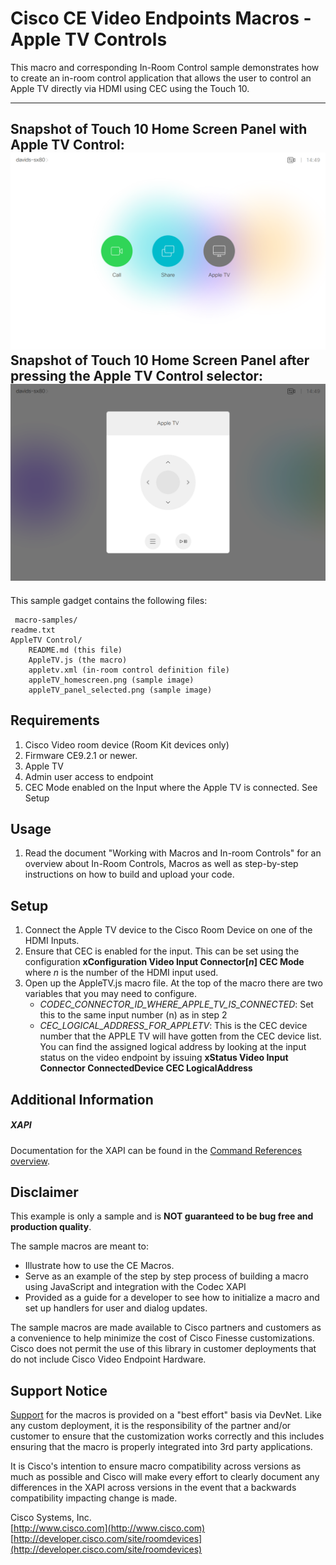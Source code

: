 # Cisco CE Video Endpoints Macros - Apple TV Controls
This macro and corresponding In-Room Control sample demonstrates how to create an in-room control application that allows the user to control an Apple TV directly via HDMI using CEC using the Touch 10.

---
Snapshot of Touch 10 Home Screen Panel with Apple TV Control:
![Sample In-Room Control Screenshot](appleTV_homescreen.png)
Snapshot of Touch 10 Home Screen Panel after pressing the Apple TV Control selector:
![Sample In-Room Control Screenshot](appleTV_panel_selected.png)
---


This sample gadget contains the following files:

     macro-samples/
	readme.txt
	AppleTV Control/
		README.md (this file)
		AppleTV.js (the macro)
		appletv.xml (in-room control definition file)
		appleTV_homescreen.png (sample image)
		appleTV_panel_selected.png (sample image)


## Requirements
1. Cisco Video room device (Room Kit devices only)
2. Firmware CE9.2.1 or newer.
3. Apple TV
4. Admin user access to endpoint
5. CEC Mode enabled on the Input where the Apple TV is connected. See Setup

## Usage
1. Read the document "Working with Macros and In-room Controls" for an overview about In-Room Controls, Macros as well as step-by-step instructions on how to build and upload your code.


## Setup

1. Connect the Apple TV device to the Cisco Room Device on one of the HDMI Inputs.
2. Ensure that CEC is enabled for the input. This can be set using the configuration **xConfiguration Video Input Connector[*n*] CEC Mode** where *n* is the number of the HDMI input used.
3. Open up the AppleTV.js macro file. At the top of the macro there are two variables that you may need to configure.
    * *CODEC_CONNECTOR_ID_WHERE_APPLE_TV_IS_CONNECTED*: Set this to the same input number (n) as in step 2
    * *CEC_LOGICAL_ADDRESS_FOR_APPLETV*: This is the CEC device number that the APPLE TV will have gotten from the CEC device list. You can find the assigned logical address by looking at the input status on the video endpoint by issuing **xStatus Video Input Connector ConnectedDevice CEC LogicalAddress**


## Additional Information
##### XAPI
Documentation for the XAPI can be found in the [Command References overview](https://www.cisco.com/c/en/us/support/collaboration-endpoints/telepresence-quick-set-series/products-command-reference-list.html).

## Disclaimer
This example is only a sample and is **NOT guaranteed to be bug free and production quality**.

The sample macros are meant to:
- Illustrate how to use the CE Macros.
- Serve as an example of the step by step process of building a macro using JavaScript and integration with the Codec XAPI
- Provided as a guide for a developer to see how to initialize a macro and set up handlers for user and dialog updates.

The sample macros are made available to Cisco partners and customers as a convenience to help minimize the cost of Cisco Finesse customizations. Cisco does not permit the use of this library in customer deployments that do not include Cisco Video Endpoint Hardware.

## Support Notice
[Support](http://developer.cisco.com/site/devnet/support) for the macros is provided on a "best effort" basis via DevNet. Like any custom deployment, it is the responsibility of the partner and/or customer to ensure that the customization works correctly and this includes ensuring that the macro is properly integrated into 3rd party applications.

It is Cisco's intention to ensure macro compatibility across versions as much as possible and Cisco will make every effort to clearly document any differences in the XAPI across versions in the event that a backwards compatibility impacting change is made.

Cisco Systems, Inc.<br>
[http://www.cisco.com](http://www.cisco.com)<br>
[http://developer.cisco.com/site/roomdevices](http://developer.cisco.com/site/roomdevices)
